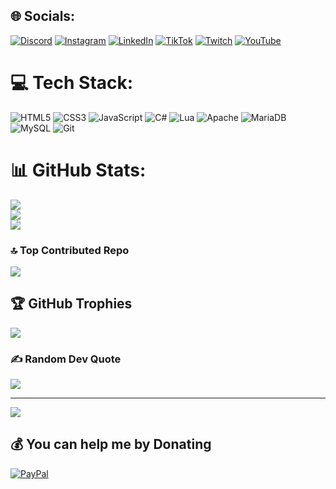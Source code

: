 ## 🌐 Socials:
[![Discord](https://img.shields.io/badge/Discord-%237289DA.svg?logo=discord&logoColor=white)](https://discord.gg/@jupiverso) [![Instagram](https://img.shields.io/badge/Instagram-%23E4405F.svg?logo=Instagram&logoColor=white)](https://instagram.com/https://instagram.com/falajupiter/) [![LinkedIn](https://img.shields.io/badge/LinkedIn-%230077B5.svg?logo=linkedin&logoColor=white)](https://linkedin.com/in/https://linkedin.com/in/loamysoares/) [![TikTok](https://img.shields.io/badge/TikTok-%23000000.svg?logo=TikTok&logoColor=white)](https://tiktok.com/@https://tiktok.com/@falajupiter) [![Twitch](https://img.shields.io/badge/Twitch-%239146FF.svg?logo=Twitch&logoColor=white)](https://twitch.tv/https://twitch.tv/jupiterjoga) [![YouTube](https://img.shields.io/badge/YouTube-%23FF0000.svg?logo=YouTube&logoColor=white)](https://youtube.com/@https://youtube.com/@loamysoares) 

# 💻 Tech Stack:
![HTML5](https://img.shields.io/badge/html5-%23E34F26.svg?style=for-the-badge&logo=html5&logoColor=white) ![CSS3](https://img.shields.io/badge/css3-%231572B6.svg?style=for-the-badge&logo=css3&logoColor=white) ![JavaScript](https://img.shields.io/badge/javascript-%23323330.svg?style=for-the-badge&logo=javascript&logoColor=%23F7DF1E) ![C#](https://img.shields.io/badge/c%23-%23239120.svg?style=for-the-badge&logo=csharp&logoColor=white) ![Lua](https://img.shields.io/badge/lua-%232C2D72.svg?style=for-the-badge&logo=lua&logoColor=white) ![Apache](https://img.shields.io/badge/apache-%23D42029.svg?style=for-the-badge&logo=apache&logoColor=white) ![MariaDB](https://img.shields.io/badge/MariaDB-003545?style=for-the-badge&logo=mariadb&logoColor=white) ![MySQL](https://img.shields.io/badge/mysql-4479A1.svg?style=for-the-badge&logo=mysql&logoColor=white) ![Git](https://img.shields.io/badge/git-%23F05033.svg?style=for-the-badge&logo=git&logoColor=white)

# 📊 GitHub Stats:
![](https://github-readme-stats.vercel.app/api?username=loamysilva&theme=neon&hide_border=true&include_all_commits=true&count_private=false)<br/>
![](https://github-readme-streak-stats.herokuapp.com/?user=loamysilva&theme=neon&hide_border=true)<br/>
![](https://github-readme-stats.vercel.app/api/top-langs/?username=loamysilva&theme=neon&hide_border=true&include_all_commits=true&count_private=false&layout=compact)

### 🔝 Top Contributed Repo
![](https://github-contributor-stats.vercel.app/api?username=loamysilva&limit=5&theme=neon&combine_all_yearly_contributions=true)

## 🏆 GitHub Trophies
![](https://github-profile-trophy.vercel.app/?username=loamysilva&theme=neon&no-frame=true&no-bg=true&margin-w=4)

### ✍️ Random Dev Quote
![](https://quotes-github-readme.vercel.app/api?type=horizontal&theme=radical)


---
[![](https://visitcount.itsvg.in/api?id=loamysilva&icon=2&color=6)](https://visitcount.itsvg.in)

  ## 💰 You can help me by Donating
  [![PayPal](https://img.shields.io/badge/PayPal-00457C?style=for-the-badge&logo=paypal&logoColor=white)](https://paypal.me/DFVHXAYU2EURN) 

  
<!-- Proudly created with GPRM ( https://gprm.itsvg.in ) -->
